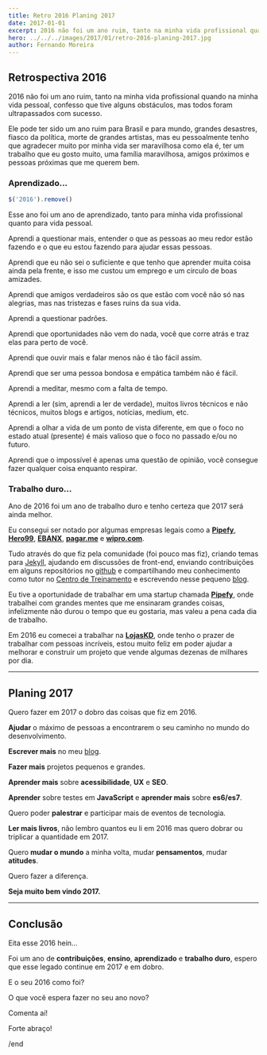 ```yaml
---
title: Retro 2016 Planing 2017
date: 2017-01-01
excerpt: 2016 não foi um ano ruim, tanto na minha vida profissional quando na minha vida pessoal, confesso que tive alguns obstáculos, mas todos foram ultrapassados com sucesso.
hero: ../../../images/2017/01/retro-2016-planing-2017.jpg
author: Fernando Moreira
---
```


## Retrospectiva 2016

2016 não foi um ano ruim, tanto na minha vida profissional quando na minha vida pessoal, confesso que tive alguns obstáculos, mas todos foram ultrapassados com sucesso.

Ele pode ter sido um ano ruim para Brasil e para mundo, grandes desastres, fiasco da política, morte de grandes artistas, mas eu pessoalmente tenho que agradecer muito por minha vida ser maravilhosa como ela é, ter um trabalho que eu gosto muito, uma família maravilhosa, amigos próximos e pessoas próximas que me querem bem.

### Aprendizado...

```javascript
$('2016').remove()
```

Esse ano foi um ano de aprendizado, tanto para minha vida profissional quanto para vida pessoal.

Aprendi a questionar mais, entender o que as pessoas ao meu redor estão fazendo e o que eu estou fazendo para ajudar essas pessoas.

Aprendi que eu não sei o suficiente e que tenho que aprender muita coisa ainda pela frente, e isso me custou um emprego e um circulo de boas amizades.

Aprendi que amigos verdadeiros são os que estão com você não só nas alegrias, mas nas tristezas e fases ruins da sua vida.

Aprendi a questionar padrões.

Aprendi que oportunidades não vem do nada, você que corre atrás e traz elas para perto de você.

Aprendi que ouvir mais e falar menos não é tão fácil assim.

Aprendi que ser uma pessoa bondosa e empática também não é fácil.

Aprendi a meditar, mesmo com a falta de tempo.

Aprendi a ler (sim, aprendi a ler de verdade), muitos livros técnicos e não técnicos, muitos blogs e artigos, notícias, medium, etc.

Aprendi a olhar a vida de um ponto de vista diferente, em que o foco no estado atual (presente) é mais valioso que o foco no passado e/ou no futuro.

Aprendi que o impossível é apenas uma questão de opinião, você consegue fazer qualquer coisa enquanto respirar.

### Trabalho duro...

Ano de 2016 foi um ano de trabalho duro e tenho certeza que 2017 será ainda melhor.

Eu consegui ser notado por algumas empresas legais como a **[Pipefy](http://www.pipefy.com/)**, **[Hero99](http://hero99.com.br/)**, **[EBANX](https://www.ebanx.com/br)**, **[pagar.me](https://pagar.me/)** e **[wipro.com](http://wipro.com)**.

Tudo através do que fiz pela comunidade (foi pouco mas fiz), criando temas para [Jekyll](http://jekyllrb.com), ajudando em discussões de front-end, enviando contribuições em alguns repositórios no [github](https://github.com/nandomoreirame) e compartilhando meu conhecimento como tutor no [Centro de Treinamento](https://github.com/training-center) e escrevendo nesse pequeno [blog](/blog).

Eu tive a oportunidade de trabalhar em uma startup chamada **[Pipefy](http://www.pipefy.com/)**, onde trabalhei com grandes mentes que me ensinaram grandes coisas, infelizmente não durou o tempo que eu gostaria, mas valeu a pena cada dia de trabalho.

Em 2016 eu comecei a trabalhar na **[LojasKD](https://www.lojaskd.com.br/)**, onde tenho o prazer de trabalhar com pessoas incríveis, estou muito feliz em poder ajudar a melhorar e construir um projeto que vende algumas dezenas de milhares por dia.

---

## Planing 2017

Quero fazer em 2017 o dobro das coisas que fiz em 2016.

**Ajudar** o máximo de pessoas a encontrarem o seu caminho no mundo do desenvolvimento.

**Escrever mais** no meu [blog](/blog).

**Fazer mais** projetos pequenos e grandes.

**Aprender mais** sobre **acessibilidade**, **UX** e **SEO**.

**Aprender** sobre testes em **JavaScript** e **aprender mais** sobre **es6/es7**.

Quero poder **palestrar** e participar mais de eventos de tecnologia.

**Ler mais livros**, não lembro quantos eu li em 2016 mas quero dobrar ou triplicar a quantidade em 2017.

Quero **mudar o mundo** a minha volta, mudar **pensamentos**, mudar **atitudes**.

Quero fazer a diferença.

**Seja muito bem vindo 2017.**

---

## Conclusão

Eita esse 2016 hein...

Foi um ano de **contribuições**, **ensino**, **aprendizado** e **trabalho duro**, espero que esse legado continue em 2017 e em dobro.

E o seu 2016 como foi?

O que você espera fazer no seu ano novo?

Comenta aí!

Forte abraço!

/end
